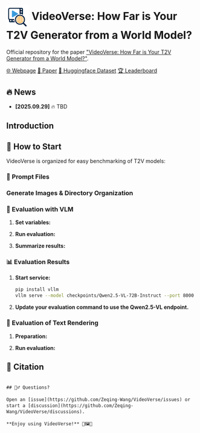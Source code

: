 # <img src="assets/logo.png" width="60px" align="center"> VideoVerse: How Far is Your T2V Generator from a World Model?

Official repository for the paper ["VideoVerse: How Far is Your T2V Generator from a World Model?"](https://www.arxiv.org/abs/2506.02161).

[🌐 Webpage](https://www.naptmn.cn/Homepage_of_VideoVerse/) [📖 Paper](https://www.arxiv.org/abs/2506.02161) [🤗 Huggingface Dataset](https://huggingface.co/datasets/NNaptmn/VideoVerse) [🏆 Leaderboard](https://www.naptmn.cn/Homepage_of_VideoVerse/#leaderboard)

## 🔥 News
- **[2025.09.29]** 🔥 TBD

## Introduction


## 🔧 How to Start


VideoVerse is organized for easy benchmarking of T2V models:

### 📑 Prompt Files


### Generate Images & Directory Organization

### 🧪 Evaluation with VLM

1. **Set variables:**
   
2. **Run evaluation:**
   
3. **Summarize results:**
   

### 📊 Evaluation Results


1. **Start service:**
   ```bash
   pip install vllm
   vllm serve --model checkpoints/Qwen2.5-VL-72B-Instruct --port 8000 --host 0.0.0.0 --dtype bfloat16
   ```
2. **Update your evaluation command to use the Qwen2.5-VL endpoint.**

### 📜 Evaluation of Text Rendering

1. **Preparation:**
   
2. **Run evaluation:**
   

## 📣 Citation

```

## 🙋‍♂️ Questions?

Open an [issue](https://github.com/Zeqing-Wang/VideoVerse/issues) or start a [discussion](https://github.com/Zeqing-Wang/VideoVerse/discussions).

**Enjoy using VideoVerse!** 🚀🖼️🤖
